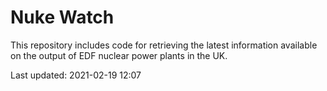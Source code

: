 # Nuke Watch

This repository includes code for retrieving the latest information available on the output of EDF nuclear power plants in the UK.

Last updated: 2021-02-19 12:07